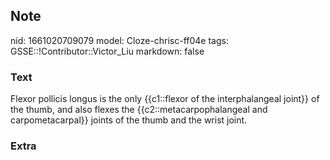 ## Note
nid: 1661020709079
model: Cloze-chrisc-ff04e
tags: GSSE::!Contributor::Victor_Liu
markdown: false

### Text
Flexor pollicis longus is the only {{c1::flexor of the interphalangeal joint}} of the thumb, and also flexes the {{c2::metacarpophalangeal and carpometacarpal}} joints of the thumb and the wrist joint.

### Extra

